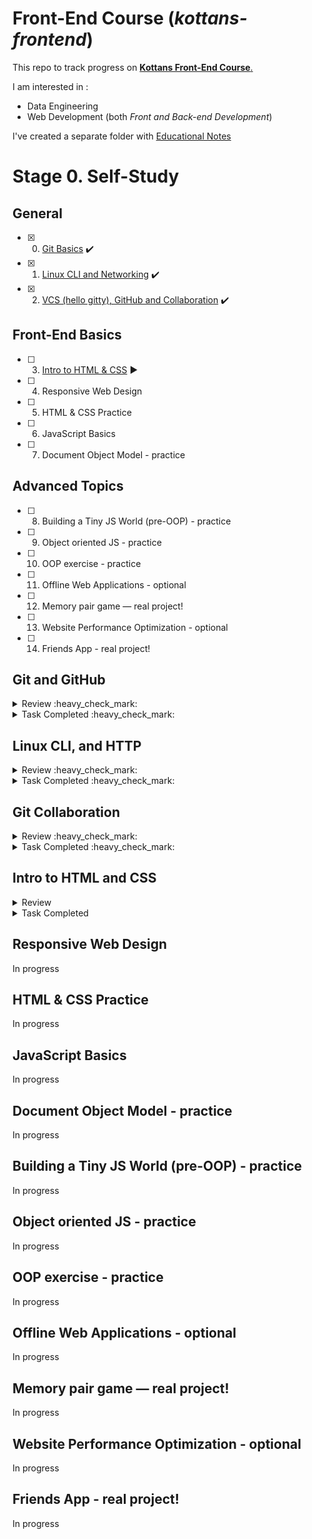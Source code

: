 # Front-End Course (_kottans-frontend_)
This repo to track progress on [**Kottans Front-End Course**.](https://github.com/kottans/frontend)

I am interested in :
- Data Engineering 
- Web Development (both _Front and Back-end Development_)

I've created a separate folder with [Educational Notes](notes/readme.md)

# Stage 0. Self-Study

## General

- [x] 0. [Git Basics](#git-and-github) :heavy_check_mark:
- [x] 1. [Linux CLI and Networking](#linux-cli-and-http) :heavy_check_mark:
- [x] 2. [VCS (hello gitty), GitHub and Collaboration](#git-collaboration) :heavy_check_mark:
## Front-End Basics
- [ ] 3. [Intro to HTML & CSS](#intro-to-html-and-css) :arrow_forward:
- [ ] 4. Responsive Web Design
- [ ] 5. HTML & CSS Practice
- [ ] 6. JavaScript Basics
- [ ] 7. Document Object Model - practice
## Advanced Topics
- [ ] 8. Building a Tiny JS World (pre-OOP) - practice
- [ ] 9. Object oriented JS - practice
- [ ] 10. OOP exercise - practice
- [ ] 11. Offline Web Applications - optional
- [ ] 12. Memory pair game — real project!
- [ ] 13. Website Performance Optimization - optional
- [ ] 14. Friends App - real project!

## Git and GitHub

<details>
<summary>Review :heavy_check_mark:</summary>

### Main :bookmark_tabs:
:white_check_mark: [_Introduction to Git and GitHub_](https://www.coursera.org/learn/introduction-git-github)<br>
:white_check_mark: [_learngitbranching.js.org_](learngitbranching.js.org)<br>
:white_check_mark: Create pull request to ___Kottans/mock-repo___ <br>
<hr>

### Additional :bookmark_tabs:

:green_circle: [_Лекція по Git від Олексія Руденка_](https://www.youtube.com/playlist?list=PLS8sEUxbfFY9MnPIFPTNlaS5xX7P5Ge-5)<br>
:green_circle: [_Git за 30 хвилин_](https://codeguida.com/post/453)<br>
:yellow_circle: [_Git tips — закріпити свої знання про Git_](http://sixrevisions.com/web-development/git-tips/)<br>
:yellow_circle: [_About Merge Conflicts_](https://docs.github.com/en/free-pro-team@latest/github/collaborating-with-issues-and-pull-requests/about-merge-conflicts)<br>
:yellow_circle: [_Resoilving a Merge Conflict_](https://docs.github.com/en/free-pro-team@latest/github/collaborating-with-issues-and-pull-requests/resolving-a-merge-conflict-using-the-command-line)<br>
:yellow_circle: [_Communicating using Markdown_](https://lab.github.com/githubtraining/communicating-using-markdown)<br>
:yellow_circle: [_Learn anything front-end_](https://learn-anything.xyz/web-development/front-end)<br>
:yellow_circle: [_TypingClub — покращити швидкість набору на клавіатурі_](https://www.typingclub.com/)<br>
:yellow_circle: [_How to Learn and Cope with Negative Thoughts_](https://guides.hexlet.io/learning/)<br>

**Short Summary**:

I am pretty new to both **Git** and **GitHub** so everything was new to me.<br>
It was hard for me and I am not sure if I've managed to understand everything (had troubles finishing my pull request - I did it, but didn't realize 
how this works in fact). While trying Git commands, I become more comfortable with command line itself.
_Coursera_ is an awesome resource, never enrolled there prior this moment and the quality of it is great.<br>
It is a nice approach that students are explained the core concepts which were before git technology and that helps to understand 
how beneficial Git is.<br>
As per _learngitbranching_ - Helped to actually see how commits are located and how we can move between them.<br>
**SourceTree** is a great tool, yet it can be only suplementary for the Terminal.
</details>

<details>
<summary>Task Completed :heavy_check_mark:</summary>

![Coursera Week 1](task_linux_cli/Git-week01.png)
![Coursera Week 2](task_linux_cli/Git-week02.png)
</details>

## Linux CLI, and HTTP

<details>
<summary>Review :heavy_check_mark:</summary>

### Main :bookmark_tabs: 

:white_check_mark: [Linux Survival (4 modules)](https://linuxsurvival.com/linux-tutorial-introduction/)
<br>
:white_check_mark: [HTTP: Протокол, який повинен розуміти кожний веб-розробник - Частина 1](https://code.tutsplus.com/uk/tutorials/http-the-protocol-every-web-developer-must-know-part-1--net-31177)
<br>
:white_check_mark: [HTTP: Протокол, який повинен розуміти кожний веб-розробник - Частина 2](https://code.tutsplus.com/uk/tutorials/http-the-protocol-every-web-developer-must-know-part-2--net-31155)
<hr>

### Additional :bookmark_tabs:

:yellow_circle: [How I taught myself to code in eight weeks](http://lifehacker.com/how-i-taught-myself-to-code-in-eight-weeks-511615189)
<br>
:yellow_circle: [How JavaScript works: Deep dive into WebSockets and HTTP/2 with SSE + how to pick the right path](https://blog.sessionstack.com/how-javascript-works-deep-dive-into-websockets-and-http-2-with-sse-how-to-pick-the-right-path-584e6b8e3bf7)
<br>
:yellow_circle: [Command Line Power User](https://commandlinepoweruser.com/)
<br>
:yellow_circle: [Configuring Linux Web Servers](https://www.udacity.com/course/configuring-linux-web-servers--ud299)
<br>
:yellow_circle: [Networking for Web Developers](https://www.udacity.com/course/networking-for-web-developers--ud256)


**Short Summary**

Have never worked on Linux, and had very little experience with Windiws *cmd*. Though there is a bit more commands than 
we may actually need (like sending to print etc.) but I've got basis understading of command line and feel more or less
comfortable. So I am happy with the *Linux Survival* course.<br>
As per **HTTP** - it was quite uneasy, I understood too little and it is not clear from the article where actually 
these commands should be used. I've got an idea of how important and tough that is so will refer to other materials online.
</details>

<details>
<summary>Task Completed :heavy_check_mark:</summary>

![Linux Quiz 1](task_linux_cli/Linux-01.png)
![Linux Quiz 2](task_linux_cli/Linux-02.png)
![Linux Quiz 3](task_linux_cli/Linux-03.png)
![Linux Quiz 4](task_linux_cli/Linux-04.png)

</details>

## Git Collaboration

<details><summary>Review :heavy_check_mark:</summary>

### Main :bookmark_tabs: 

:white_check_mark: [Introduction to Git and GitHub](https://www.coursera.org/learn/introduction-git-github)<br>
:white_check_mark: [learngitbranching.js.org](https://learngitbranching.js.org/?locale=uk)

### Additional :bookmark_tabs:

:yellow_circle: [An Introduction to Git and GitHub by Brian Yu (CS50 course), video, ~40 min.](https://youtu.be/MJUJ4wbFm_A)<br>
:yellow_circle: [Oh shit, git!](http://ohshitgit.com/)<br>
:yellow_circle: [Flight rules for git](https://github.com/k88hudson/git-flight-rules)<br>
:yellow_circle: [GitHub Skills](https://skills.github.com/)

**Short Summary**

Again I had a good time on Coursera and where Kenny made everything pretty clear. While in gitbranching I found the topics much harder to understand 
despite vizuals. I guess there should be a lot more practice to deal with **Git** especially with remote repos.
</details>

<details>
<summary>Task Completed :heavy_check_mark:</summary>

![Git 1](task_git_collaboration/Git_1.png)
![Git Coursera Week 3](task_git_collaboration/Git_2.png)
![Git Coursera Week 4](task_git_collaboration/Git_3.png)

</details>

## Intro to HTML and CSS

<details><summary>Review</summary>

### Main :bookmark_tabs:

1. Прослухайте тижні 1 і 2 (до Introduction to Responsive Design) курсу [Intro to HTML & CSS](https://www.coursera.org/learn/html-css-javascript-for-web-developers)

   Ви можете вдатися до автоматично перекладених субтитрів, зокрема, якщо ви відчуваєте що
   це допоможе вам краще засвоїти відеокурс.

1. [Learn HTML(Eng)](https://www.codecademy.com/learn/learn-html)

1. [Learn CSS(Eng)](https://www.codecademy.com/learn/learn-css)

Після завершення виконайте наступне:
1. Зробіть скріншот своїх завершених уроків
   і помістіть його в теку `task_html_css_intro`
   вашого репо `kottans-frontend`
1. В вашому `kottans-frontend` репо `README.md`:
   - додайте заголовок `## Intro to HTML and CSS`
   - додати скріншот або додати посилання на скріншот
   - перерахуйте свої міркування щодо кожного пункту завдання
     (_що для вас було новим_, _що вас здивувало_, _що ви плануєте використовувати в майбутньому_)
1. Чудова робота! Діліться своїми досягненнями з іншими –
   опублікувати повідомлення в [course channel][chat]:
   `Intro to HTML and CSS — #done` (або `Intro to HTML and CSS — #p2p_done` якщо ви студент курсу p2p) і додайте посилання до свого репо. **Цей крок важливий, оскільки він допомагає менторам відстежувати ваш прогрес!**
1. Вивчіть додаткові матеріали нижче, щоб покращити свої навички.
    Якщо ви вважаєте, що це вплине на вашу загальну ефективність курсу, подумайте над тим, щоб
    повернутись до них пізніше, наприклад коли ви виконаєте всі обов’язкові завдання.
1. Ви можете пропустити опціональні матеріали з цього завдання (якщо такі є).

### Additional :bookmark_tabs:

- [HTML уроки (з 3 по 7 відео)](https://www.youtube.com/watch?v=z3GS5oYGq5U&list=PLM6XATa8CAG4uCli-pMvuvwj46UaQoqIc&index=4)
- [CSS уроки (з 9 по 15 відео)](https://www.youtube.com/watch?v=z3GS5oYGq5U&list=PLM6XATa8CAG4uCli-pMvuvwj46UaQoqIc&index=4)
- [Learn HTML(Eng)](https://www.codecademy.com/learn/learn-html)
- [Learn CSS(Eng)](https://www.codecademy.com/learn/learn-css)
- [freecodecamp.org](https://www.freecodecamp.org)
- [Intro to HTML @github](https://lab.github.com/githubtraining/introduction-to-html)
- [Can't Unsee](https://cantunsee.space/) - brilliant and useful challenge
- [Publish your static web site using GitHub Pages](https://lab.github.com/githubtraining/github-pages)

**Short Summary**:

</details>

<details><summary>Task Completed</summary>

</details>

## Responsive Web Design
In progress
## HTML & CSS Practice
In progress
## JavaScript Basics
In progress
## Document Object Model - practice
In progress
## Building a Tiny JS World (pre-OOP) - practice
In progress
## Object oriented JS - practice
In progress
## OOP exercise - practice
In progress
## Offline Web Applications - optional
In progress
## Memory pair game — real project!
In progress
## Website Performance Optimization - optional
In progress
## Friends App - real project!
In progress